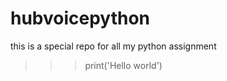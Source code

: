 # hubvoicepython
this is a special repo for all my python assignment
<br />
>>> print('Hello world')
